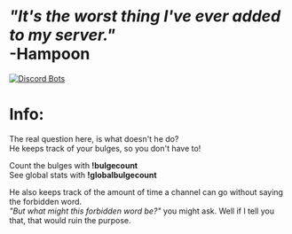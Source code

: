 _"It's the worst thing I've ever added to my server."_  
-Hampoon
=======

[![Discord Bots](https://discordbots.org/api/widget/517201738646945803.svg)](https://discordbots.org/bot/517201738646945803)  

# Info:
The real question here, is what doesn't he do?  
He keeps track of your bulges, so you don't have to!

Count the bulges with **!bulgecount**  
See global stats with **!globalbulgecount**

He also keeps track of the amount of time a channel can go without saying the forbidden word.  
_"But what might this forbidden word be?"_ you might ask. Well if I tell you that, that would ruin the purpose.

